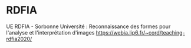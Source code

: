 # RDFIA
UE RDFIA - Sorbonne Université :  Reconnaissance des formes pour l'analyse et l'interprétation d'images
https://webia.lip6.fr/~cord/teaching-rdfia2020/
